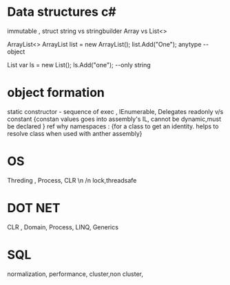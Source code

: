 # Data structures c#

immutable ,
struct 
string vs stringbuilder
Array vs List<>

ArrayList<>
      ArrayList list = new ArrayList();
      list.Add("One"); anytype --object
 
 List<string>
       var ls = new List<string>(); ls.Add("one"); --only string



# object formation
static constructor - sequence of exec  ,
IEnumerable, 
Delegates
readonly v/s constant {constan values goes into assembly's IL, cannot be dynamic,must be declared }
ref
why namespaces : {for a class to get an identity. helps to resolve class when used with anther assembly}

# OS
Threding ,
Process, 
CLR \n /n
lock,threadsafe 


# DOT NET
CLR , 
Domain, 
Process,
LINQ, 
Generics


# SQL
normalization,
performance,
cluster,non cluster,
